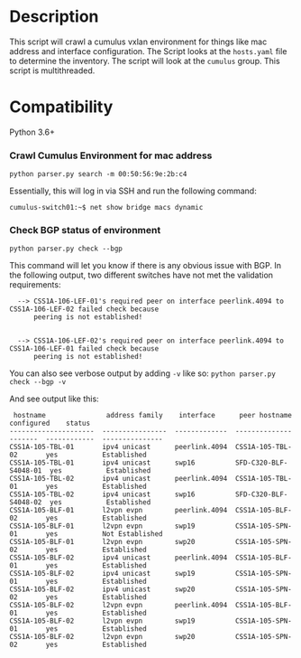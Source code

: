 # Description
This script will crawl a cumulus vxlan environment for things like mac address and interface configuration. 
The Script looks at the ```hosts.yaml``` file to determine the inventory. The script will look at the ```cumulus``` group.
This script is multithreaded. 
 
# Compatibility
Python 3.6+ 

### Crawl Cumulus Environment for mac address

```python parser.py search -m 00:50:56:9e:2b:c4```

Essentially, this will log in via SSH and run the following command:

```
cumulus-switch01:~$ net show bridge macs dynamic
```

### Check BGP status of environment

```python parser.py check --bgp```

This command will let you know if there is any obvious issue with BGP. In the following
output, two different switches have not met the validation requirements:
```
  --> CSS1A-106-LEF-01's required peer on interface peerlink.4094 to CSS1A-106-LEF-02 failed check because 
      peering is not established!  


  --> CSS1A-106-LEF-02's required peer on interface peerlink.4094 to CSS1A-106-LEF-01 failed check because 
      peering is not established!  

```

You can also see verbose output by adding ```-v``` like so: ```python parser.py check --bgp -v```

And see output like this:

```
 hostname               address family    interface      peer hostname          configured    status
---------------------  ----------------  -------------  ---------------------  ------------  ---------------
CSS1A-105-TBL-01       ipv4 unicast      peerlink.4094  CSS1A-105-TBL-02       yes           Established
CSS1A-105-TBL-01       ipv4 unicast      swp16          SFD-C320-BLF-S4048-01  yes           Established
CSS1A-105-TBL-02       ipv4 unicast      peerlink.4094  CSS1A-105-TBL-01       yes           Established
CSS1A-105-TBL-02       ipv4 unicast      swp16          SFD-C320-BLF-S4048-02  yes           Established
CSS1A-105-BLF-01       l2vpn evpn        peerlink.4094  CSS1A-105-BLF-02       yes           Established
CSS1A-105-BLF-01       l2vpn evpn        swp19          CSS1A-105-SPN-01       yes           Not Established
CSS1A-105-BLF-01       l2vpn evpn        swp20          CSS1A-105-SPN-02       yes           Established
CSS1A-105-BLF-02       ipv4 unicast      peerlink.4094  CSS1A-105-BLF-01       yes           Established
CSS1A-105-BLF-02       ipv4 unicast      swp19          CSS1A-105-SPN-01       yes           Established
CSS1A-105-BLF-02       ipv4 unicast      swp20          CSS1A-105-SPN-02       yes           Established
CSS1A-105-BLF-02       l2vpn evpn        peerlink.4094  CSS1A-105-BLF-01       yes           Established
CSS1A-105-BLF-02       l2vpn evpn        swp19          CSS1A-105-SPN-01       yes           Established
CSS1A-105-BLF-02       l2vpn evpn        swp20          CSS1A-105-SPN-02       yes           Established

```